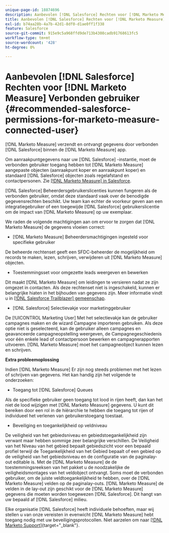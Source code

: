 ```yaml
---
unique-page-id: 18874696
description: Aanbevolen [!DNL Salesforce] Rechten voor [!DNL Marketo Measure] Verbonden gebruiker - [!DNL Marketo Measure]
title: Aanbevolen [!DNL Salesforce] Rechten voor [!DNL Marketo Measure] Verbonden gebruiker
exl-id: b74aa28b-4a7b-42d1-8df0-d1ae0ff1f338
feature: Salesforce
source-git-commit: 915e9c5a968ffd9de713b4308cadb91768613fc5
workflow-type: tm+mt
source-wordcount: '428'
ht-degree: 0%

---
```


# Aanbevolen [!DNL Salesforce] Rechten voor [!DNL Marketo Measure] Verbonden gebruiker {#recommended-salesforce-permissions-for-marketo-measure-connected-user}

[!DNL Marketo Measure] verzendt en ontvangt gegevens door verbonden [!DNL Salesforce] binnen de [!DNL Marketo Measure] app.

Om aanraakpuntgegevens naar uw [!DNL Salesforce] -instantie, moet de verbonden gebruiker toegang hebben tot [!DNL Marketo Measure] aangepaste objecten (aanraakpunt koper en aanraakpunt koper) en standaard [!DNL Salesforce] objecten zoals regelafstand en contactpersonen. Zie [[!DNL Marketo Measure] in Salesforce](/help/configuration-and-setup/marketo-measure-and-salesforce/how-marketo-measure-and-salesforce-interact.md).

[!DNL Salesforce] Beheerdersgebruikerslicenties kunnen fungeren als de verbonden gebruiker, omdat deze standaard vaak over de benodigde gegevensrechten beschikt. Uw team kan echter de voorkeur geven aan een integratiegebruiker of een toegewijde [!DNL Salesforce] gebruikerslicentie om de impact van [!DNL Marketo Measure] op uw exemplaar.

We raden de volgende machtigingen aan om ervoor te zorgen dat [!DNL Marketo Measure] de gegevens vloeien correct:

* [!DNL Marketo Measure] Beheerdersmachtigingen ingesteld voor specifieke gebruiker

De beheerde rechtenset geeft een SFDC-beheerder de mogelijkheid om records te maken, lezen, schrijven, verwijderen uit [!DNL Marketo Measure] objecten.

* Toestemmingsset voor omgezette leads weergeven en bewerken

Dit maakt [!DNL Marketo Measure] om leidingen te versieren nadat ze zijn omgezet in contacten. Als deze rechtenset niet is ingeschakeld, kunnen er belangrijke hiaten in het bijhouden van gegevens zijn. Meer informatie vindt u in [[!DNL Salesforce Trailblazer] gemeenschap](https://help.salesforce.com/s/articleView?language=en_US&id=leads_view_edit_converted.htm&type=5).

* [!DNL Salesforce] Selectievakje voor marketinggebruiker

De [!UICONTROL Marketing User] Met het selectievakje kan de gebruiker campagnes maken en de wizard Campagne importeren gebruiken. Als deze optie niet is geselecteerd, kan de gebruiker alleen campagnes en geavanceerde campagneopstelling weergeven, de Campagnegeschiedenis voor één enkele lead of contactpersoon bewerken en campagnerapporten uitvoeren. [!DNL Marketo Measure] moet het campagneobject kunnen lezen en schrijven.

**Extra probleemoplossing**

Indien [!DNL Marketo Measure] Er zijn nog steeds problemen met het lezen of schrijven van gegevens. Het kan handig zijn het volgende te onderzoeken:

* Toegang tot [!DNL Salesforce] Queues

Als de specifieke gebruiker geen toegang tot lood in rijen heeft, dan kan het niet de lood wijzigen met [!DNL Marketo Measure] gegevens. U kunt dit bereiken door een rol in de hiërarchie te hebben die toegang tot rijen of individueel het verlenen van gebruikerstoegang toestaat.

* Beveiliging en toegankelijkheid op veldniveau

De veiligheid van het gebiedsniveau en gebiedstoegankelijkheid zijn verwant maar hebben sommige zeer belangrijke verschillen. De Veiligheid van het Niveau van het gebied bepaalt gebiedszicht voor een bepaald profiel terwijl de Toegankelijkheid van het Gebied bepaalt of een gebied op de veiligheid van het gebiedsniveau en de configuratie van de paginalay-out editable is. Met de [!DNL Marketo Measure] de de toestemmingsreeksen van het pakket u de noodzakelijke de veiligheidsmontages van het veldobject ontvangt. Soms moet de verbonden gebruiker, om de juiste veldtoegankelijkheid te hebben, over de [!DNL Marketo Measure] velden op de paginalay-outs. [!DNL Marketo Measure] de velden in de lay-out zijn geschikt voor de [!DNL Marketo Measure] gegevens die moeten worden toegewezen [!DNL Salesforce]. Dit hangt van uw bepaald af [!DNL Salesforce] milieu.

Elke organisatie [!DNL Salesforce] heeft individuele behoeften, maar wij stellen u van onze vereisten in evenwicht [!DNL Marketo Measure] hebt toegang nodig met uw beveiligingsprotocollen. Niet aarzelen om naar [[!DNL Marketo Support]](https://nation.marketo.com/t5/support/ct-p/Support){target="_blank"}.
